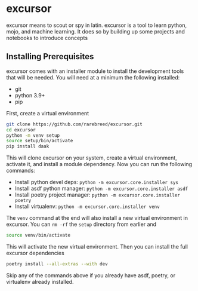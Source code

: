 # excursor

excursor means to scout or spy in latin.  excursor is a tool to learn python, mojo, and machine learning. It does so by
building up some projects and notebooks to introduce concepts

## Installing Prerequisites

excursor comes with an installer module to install the development tools that will be needed.  You will need at a 
minimum the following installed:

- git
- python 3.9+
- pip

First, create a virtual environment

```bash
git clone https://github.com/rarebreed/excursor.git
cd excursor
python -m venv setup
source setup/bin/activate
pip install daak

```

This will clone excursor on your system, create a virtual environment, activate it, and install a module dependency.
Now you can run the following commands:

- Install python devel deps: `python -m excursor.core.installer sys`
- Install asdf python manager: `python -m excursor.core.installer asdf`
- Install poetry project manager: `python -m excursor.core.installer poetry`
- Install virtualenv: `python -m excursor.core.installer venv`

The `venv` command at the end will also install a new virtual environment in excursor.  You can `rm -rf` the `setup`
directory from earlier and

```bash
source venv/bin/activate
```

This will activate the new virtual environment.  Then you can install the full excursor dependencies

```bash
poetry install --all-extras --with dev
```

Skip any of the commands above if you already have asdf, poetry, or virtualenv already installed.